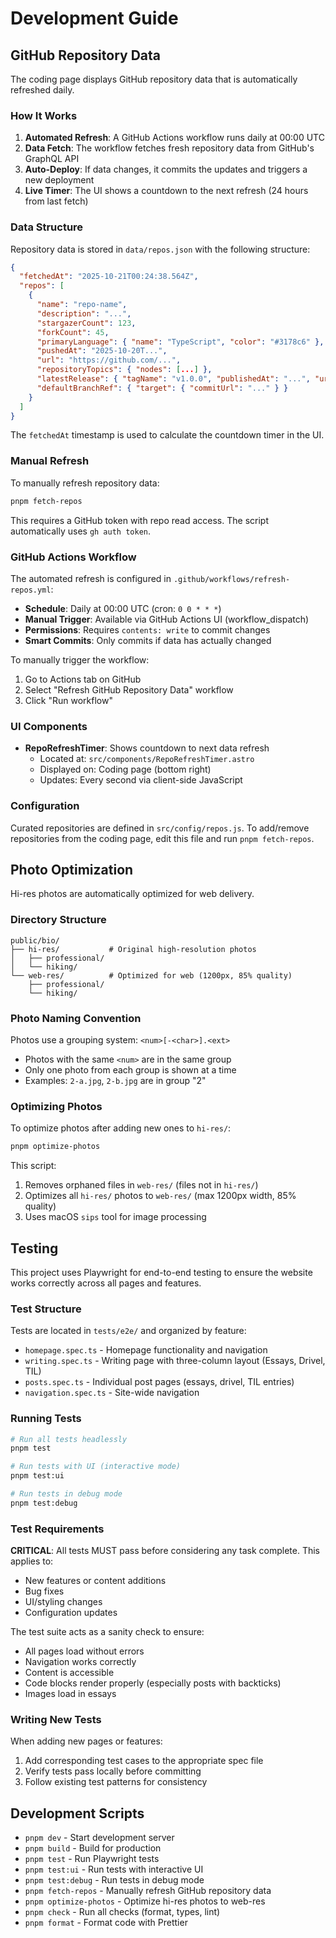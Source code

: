 # Development Guide

## GitHub Repository Data

The coding page displays GitHub repository data that is automatically refreshed daily.

### How It Works

1. **Automated Refresh**: A GitHub Actions workflow runs daily at 00:00 UTC
2. **Data Fetch**: The workflow fetches fresh repository data from GitHub's GraphQL API
3. **Auto-Deploy**: If data changes, it commits the updates and triggers a new deployment
4. **Live Timer**: The UI shows a countdown to the next refresh (24 hours from last fetch)

### Data Structure

Repository data is stored in `data/repos.json` with the following structure:

```json
{
  "fetchedAt": "2025-10-21T00:24:38.564Z",
  "repos": [
    {
      "name": "repo-name",
      "description": "...",
      "stargazerCount": 123,
      "forkCount": 45,
      "primaryLanguage": { "name": "TypeScript", "color": "#3178c6" },
      "pushedAt": "2025-10-20T...",
      "url": "https://github.com/...",
      "repositoryTopics": { "nodes": [...] },
      "latestRelease": { "tagName": "v1.0.0", "publishedAt": "...", "url": "..." },
      "defaultBranchRef": { "target": { "commitUrl": "..." } }
    }
  ]
}
```

The `fetchedAt` timestamp is used to calculate the countdown timer in the UI.

### Manual Refresh

To manually refresh repository data:

```bash
pnpm fetch-repos
```

This requires a GitHub token with repo read access. The script automatically uses `gh auth token`.

### GitHub Actions Workflow

The automated refresh is configured in `.github/workflows/refresh-repos.yml`:

- **Schedule**: Daily at 00:00 UTC (cron: `0 0 * * *`)
- **Manual Trigger**: Available via GitHub Actions UI (workflow_dispatch)
- **Permissions**: Requires `contents: write` to commit changes
- **Smart Commits**: Only commits if data has actually changed

To manually trigger the workflow:

1. Go to Actions tab on GitHub
2. Select "Refresh GitHub Repository Data" workflow
3. Click "Run workflow"

### UI Components

- **RepoRefreshTimer**: Shows countdown to next data refresh
  - Located at: `src/components/RepoRefreshTimer.astro`
  - Displayed on: Coding page (bottom right)
  - Updates: Every second via client-side JavaScript

### Configuration

Curated repositories are defined in `src/config/repos.js`. To add/remove repositories from the coding page, edit this file and run `pnpm fetch-repos`.

## Photo Optimization

Hi-res photos are automatically optimized for web delivery.

### Directory Structure

```
public/bio/
├── hi-res/           # Original high-resolution photos
│   ├── professional/
│   └── hiking/
└── web-res/          # Optimized for web (1200px, 85% quality)
    ├── professional/
    └── hiking/
```

### Photo Naming Convention

Photos use a grouping system: `<num>[-<char>].<ext>`

- Photos with the same `<num>` are in the same group
- Only one photo from each group is shown at a time
- Examples: `2-a.jpg`, `2-b.jpg` are in group "2"

### Optimizing Photos

To optimize photos after adding new ones to `hi-res/`:

```bash
pnpm optimize-photos
```

This script:

1. Removes orphaned files in `web-res/` (files not in `hi-res/`)
2. Optimizes all `hi-res/` photos to `web-res/` (max 1200px width, 85% quality)
3. Uses macOS `sips` tool for image processing

## Testing

This project uses Playwright for end-to-end testing to ensure the website works correctly across all pages and features.

### Test Structure

Tests are located in `tests/e2e/` and organized by feature:

- `homepage.spec.ts` - Homepage functionality and navigation
- `writing.spec.ts` - Writing page with three-column layout (Essays, Drivel, TIL)
- `posts.spec.ts` - Individual post pages (essays, drivel, TIL entries)
- `navigation.spec.ts` - Site-wide navigation

### Running Tests

```bash
# Run all tests headlessly
pnpm test

# Run tests with UI (interactive mode)
pnpm test:ui

# Run tests in debug mode
pnpm test:debug
```

### Test Requirements

**CRITICAL**: All tests MUST pass before considering any task complete. This applies to:

- New features or content additions
- Bug fixes
- UI/styling changes
- Configuration updates

The test suite acts as a sanity check to ensure:

- All pages load without errors
- Navigation works correctly
- Content is accessible
- Code blocks render properly (especially posts with backticks)
- Images load in essays

### Writing New Tests

When adding new pages or features:

1. Add corresponding test cases to the appropriate spec file
2. Verify tests pass locally before committing
3. Follow existing test patterns for consistency

## Development Scripts

- `pnpm dev` - Start development server
- `pnpm build` - Build for production
- `pnpm test` - Run Playwright tests
- `pnpm test:ui` - Run tests with interactive UI
- `pnpm test:debug` - Run tests in debug mode
- `pnpm fetch-repos` - Manually refresh GitHub repository data
- `pnpm optimize-photos` - Optimize hi-res photos to web-res
- `pnpm check` - Run all checks (format, types, lint)
- `pnpm format` - Format code with Prettier
